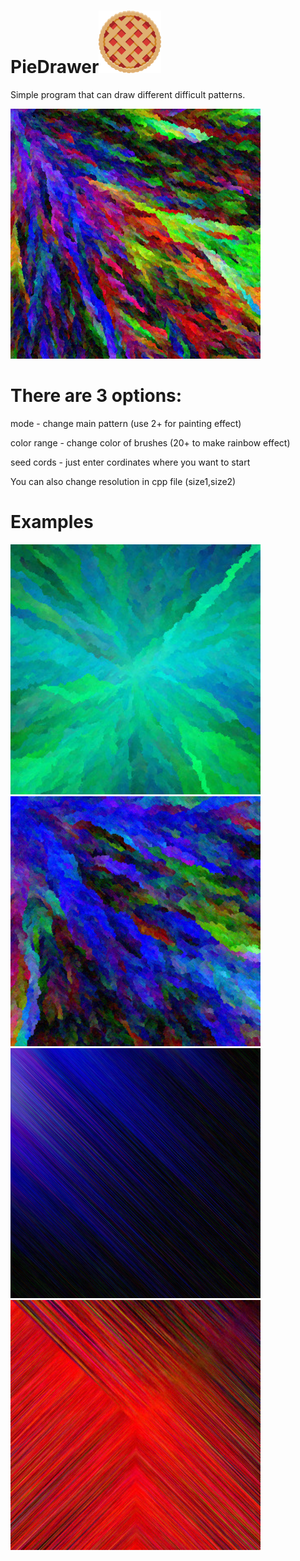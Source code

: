 # PieDrawer<img src="ico.png" height="100" width = "100">
Simple program that can draw different difficult patterns.

<img src="render1630354435.jpg" height="400" width = "400">

# There are 3 options:

mode - change main pattern (use 2+ for painting effect)

color range - change color of brushes (20+ to make rainbow effect)

seed cords - just enter cordinates where you want to start

You can also change resolution in cpp file (size1,size2)

# Examples

<img src="render1.jpg" height="400" width = "400">

<img src="render1630349514.jpg" height="400" width = "400">

<img src="render1630356221.jpg" height="400" width = "400">

<img src="render1630348284.jpg" height="400" width = "400">
